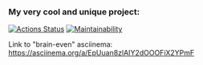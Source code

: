 ### My very cool and unique project:

[![Actions Status](https://github.com/YuraOneAndOnly/qa-auto-engineer-javascript-project-44/actions/workflows/hexlet-check.yml/badge.svg)](https://github.com/YuraOneAndOnly/qa-auto-engineer-javascript-project-44/actions)
[![Maintainability](https://api.codeclimate.com/v1/badges/7ab1e03c4f515f36e839/maintainability)](https://codeclimate.com/github/YuraOneAndOnly/qa-auto-engineer-javascript-project-44/maintainability)

Link to "brain-even" asciinema: https://asciinema.org/a/EpUuan8zlAIY2dOOOFiX2YPmF
